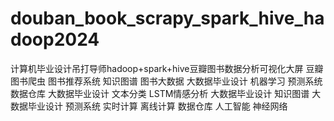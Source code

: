 # douban_book_scrapy_spark_hive_hadoop2024
计算机毕业设计吊打导师hadoop+spark+hive豆瓣图书数据分析可视化大屏 豆瓣图书爬虫 图书推荐系统 知识图谱 图书大数据 大数据毕业设计 机器学习 预测系统 数据仓库 大数据毕业设计 文本分类 LSTM情感分析 大数据毕业设计 知识图谱 大数据毕业设计 预测系统 实时计算 离线计算 数据仓库 人工智能 神经网络
